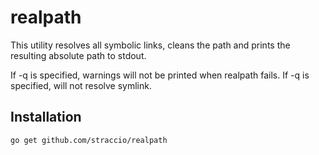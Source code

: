 realpath
========

This utility resolves all symbolic links, cleans the path and prints the
resulting absolute path to stdout.

If -q is specified, warnings will not be printed when realpath fails.
If -q is specified, will not resolve symlink.

Installation
------------

	go get github.com/straccio/realpath
